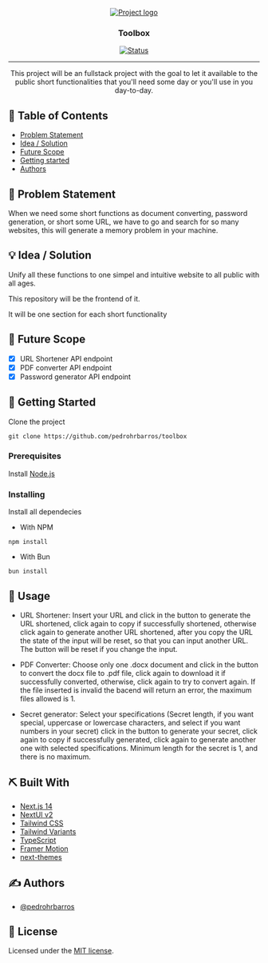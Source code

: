 <p align="center">
  <a href="" rel="noopener">
 <img src="https://plus.unsplash.com/premium_photo-1661962910391-cfe1ea4dfe90?q=80&w=2070&auto=format&fit=crop&ixlib=rb-4.0.3&ixid=M3wxMjA3fDB8MHxwaG90by1wYWdlfHx8fGVufDB8fHx8fA%3D%3D" alt="Project logo"></a>
</p>
<h3 align="center">Toolbox</h3>

<div align="center">

[![Status](https://img.shields.io/badge/status-active-success.svg)]()

</div>

---

<p align="center">
  This project will be an fullstack project with the goal to let it available to the public short functionalities that you'll need some day or you'll use in you day-to-day.
</p>

## 📝 Table of Contents

- [Problem Statement](#problem_statement)
- [Idea / Solution](#idea)
- [Future Scope](#future_scope)
- [Getting started](#getting_started)
- [Authors](#authors)

## 🧐 Problem Statement <a name = "problem_statement"></a>

When we need some short functions as document converting, password generation, or short some URL, we have to go and search for so many websites, this will generate a memory problem in your machine.

## 💡 Idea / Solution <a name = "idea"></a>

Unify all these functions to one simpel and intuitive website to all public with all ages.

This repository will be the frontend of it.

It will be one section for each short functionality

## 🚀 Future Scope <a name = "future_scope"></a>

- [x] URL Shortener API endpoint
- [x] PDF converter API endpoint
- [x] Password generator API endpoint

## 🏁 Getting Started <a name = "getting_started"></a>

Clone the project
```
git clone https://github.com/pedrohrbarros/toolbox
```

### Prerequisites

Install [Node.js](https://nodejs.org/en/download/package-manager/current)

### Installing

Install all dependecies

- With NPM
```
npm install
```

- With Bun
```
bun install
```

## 🎈 Usage <a name="usage"></a>

- URL Shortener: Insert your URL and click in the button to generate the URL shortened, click again to copy if successfully shortened, otherwise click again to generate another URL shortened, after you copy the URL the state of the input will be reset, so that you can input another URL. The button will be reset if you change the input.

- PDF Converter: Choose only one .docx document and click in the button to convert the docx file to .pdf file, click again to download it if successfully converted, otherwise, click again to try to convert again. If the file inserted is invalid the bacend will return an error, the maximum files allowed is 1.

- Secret generator: Select your specifications (Secret length, if you want special, uppercase or lowercase characters, and select if you want numbers in your secret) click in the button to generate your secret, click again to copy if successfully generated, click again to generate another one with selected specifications. Minimum length for the secret is 1, and there is no maximum. 

## ⛏️ Built With <a name = "tech_stack"></a>

- [Next.js 14](https://nextjs.org/docs/getting-started)
- [NextUI v2](https://nextui.org/)
- [Tailwind CSS](https://tailwindcss.com/)
- [Tailwind Variants](https://tailwind-variants.org)
- [TypeScript](https://www.typescriptlang.org/)
- [Framer Motion](https://www.framer.com/motion/)
- [next-themes](https://github.com/pacocoursey/next-themes)

## ✍️ Authors <a name = "authors"></a>

- [@pedrohrbarros](https://github.com/pedrohrbarros)

## 📝 License

Licensed under the [MIT license](https://github.com/nextui-org/next-app-template/blob/main/LICENSE).